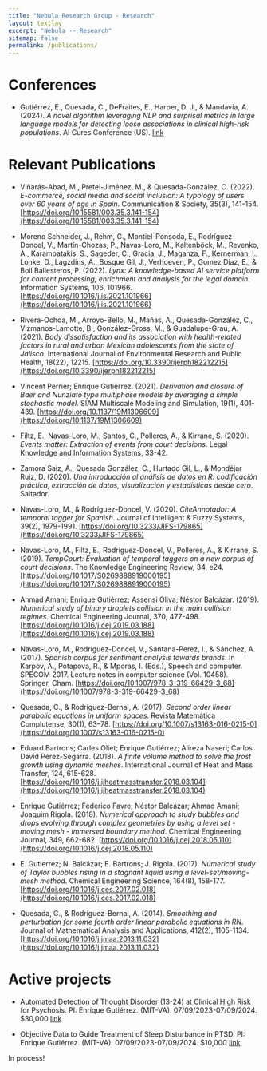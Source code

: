```yaml
---
title: "Nebula Research Group - Research"
layout: textlay
excerpt: "Nebula -- Research"
sitemap: false
permalink: /publications/
---
```


# Conferences
- Gutiérrez, E., Quesada, C., DeFraites, E., Harper, D. J., & Mandavia, A. (2024). *A novel algorithm leveraging NLP and surprisal metrics in large language models for detecting loose associations in clinical high-risk populations*. AI Cures Conference (US). [link](https://www.mitmgb.ai/posters)

# Relevant Publications
- Viñarás-Abad, M., Pretel-Jiménez, M., & Quesada-González, C. (2022). *E-commerce, social media and social inclusion: A typology of users over 60 years of age in Spain*. Communication & Society, 35(3), 141-154. [https://doi.org/10.15581/003.35.3.141-154](https://doi.org/10.15581/003.35.3.141-154)

- Moreno Schneider, J., Rehm, G., Montiel-Ponsoda, E., Rodríguez-Doncel, V., Martín-Chozas, P., Navas-Loro, M., Kaltenböck, M., Revenko, A., Karampatakis, S., Sageder, C., Gracia, J., Maganza, F., Kernerman, I., Lonke, D., Lagzdins, A., Bosque Gil, J., Verhoeven, P., Gomez Diaz, E., & Boil Ballesteros, P. (2022). *Lynx: A knowledge-based AI service platform for content processing, enrichment and analysis for the legal domain*. Information Systems, 106, 101966. [https://doi.org/10.1016/j.is.2021.101966](https://doi.org/10.1016/j.is.2021.101966)

- Rivera-Ochoa, M., Arroyo-Bello, M., Mañas, A., Quesada-González, C., Vizmanos-Lamotte, B., González-Gross, M., & Guadalupe-Grau, A. (2021). *Body dissatisfaction and its association with health-related factors in rural and urban Mexican adolescents from the state of Jalisco*. International Journal of Environmental Research and Public Health, 18(22), 12215. [https://doi.org/10.3390/ijerph182212215](https://doi.org/10.3390/ijerph182212215)

- Vincent Perrier; Enrique Gutiérrez. (2021). *Derivation and closure of Baer and Nunziato type multiphase models by averaging a simple stochastic model*. SIAM Multiscale Modeling and Simulation, 19(1), 401-439. [https://doi.org/10.1137/19M1306609](https://doi.org/10.1137/19M1306609)

- Filtz, E., Navas-Loro, M., Santos, C., Polleres, A., & Kirrane, S. (2020). *Events matter: Extraction of events from court decisions*. Legal Knowledge and Information Systems, 33-42.

- Zamora Saiz, A., Quesada González, C., Hurtado Gil, L., & Mondéjar Ruiz, D. (2020). *Una introducción al análisis de datos en R: codificación práctica, extracción de datos, visualización y estadísticas desde cero*. Saltador.

- Navas-Loro, M., & Rodríguez-Doncel, V. (2020). *CiteAnnotador: A temporal tagger for Spanish*. Journal of Intelligent & Fuzzy Systems, 39(2), 1979-1991. [https://doi.org/10.3233/JIFS-179865](https://doi.org/10.3233/JIFS-179865)

- Navas-Loro, M., Filtz, E., Rodríguez-Doncel, V., Polleres, A., & Kirrane, S. (2019). *TempCourt: Evaluation of temporal taggers on a new corpus of court decisions*. The Knowledge Engineering Review, 34, e24. [https://doi.org/10.1017/S0269888919000195](https://doi.org/10.1017/S0269888919000195)

- Ahmad Amani; Enrique Gutiérrez; Assensi Oliva; Néstor Balcázar. (2019). *Numerical study of binary droplets collision in the main collision regimes*. Chemical Engineering Journal, 370, 477-498. [https://doi.org/10.1016/j.cej.2019.03.188](https://doi.org/10.1016/j.cej.2019.03.188)

- Navas-Loro, M., Rodríguez-Doncel, V., Santana-Perez, I., & Sánchez, A. (2017). *Spanish corpus for sentiment analysis towards brands*. In Karpov, A., Potapova, R., & Mporas, I. (Eds.), Speech and computer. SPECOM 2017. Lecture notes in computer science (Vol. 10458). Springer, Cham. [https://doi.org/10.1007/978-3-319-66429-3_68](https://doi.org/10.1007/978-3-319-66429-3_68)

- Quesada, C., & Rodríguez-Bernal, A. (2017). *Second order linear parabolic equations in uniform spaces*. Revista Matemática Complutense, 30(1), 63–78. [https://doi.org/10.1007/s13163-016-0215-0](https://doi.org/10.1007/s13163-016-0215-0)

- Eduard Bartrons; Carles Oliet; Enrique Gutiérrez; Alireza Naseri; Carlos David Pérez-Segarra. (2018). *A finite volume method to solve the frost growth using dynamic meshes*. International Journal of Heat and Mass Transfer, 124, 615-628. [https://doi.org/10.1016/j.ijheatmasstransfer.2018.03.104](https://doi.org/10.1016/j.ijheatmasstransfer.2018.03.104)

- Enrique Gutiérrez; Federico Favre; Néstor Balcázar; Ahmad Amani; Joaquim Rigola. (2018). *Numerical approach to study bubbles and drops evolving through complex geometries by using a level set - moving mesh - immersed boundary method*. Chemical Engineering Journal, 349, 662-682. [https://doi.org/10.1016/j.cej.2018.05.110](https://doi.org/10.1016/j.cej.2018.05.110)

- E. Gutierrez; N. Balcázar; E. Bartrons; J. Rigola. (2017). *Numerical study of Taylor bubbles rising in a stagnant liquid using a level-set/moving-mesh method*. Chemical Engineering Science, 164(8), 158-177. [https://doi.org/10.1016/j.ces.2017.02.018](https://doi.org/10.1016/j.ces.2017.02.018)

- Quesada, C., & Rodríguez-Bernal, A. (2014). *Smoothing and perturbation for some fourth order linear parabolic equations in RN*. Journal of Mathematical Analysis and Applications, 412(2), 1105-1134. [https://doi.org/10.1016/j.jmaa.2013.11.032](https://doi.org/10.1016/j.jmaa.2013.11.032)

# Active projects

- Automated Detection of Thought Disorder (13-24) at Clinical High Risk for Psychosis. PI: Enrique Gutiérrez. (MIT-VA). 07/09/2023-07/09/2024. $30,000 [link](https://catalyst.mit.edu/projects/#:~:text=Automated%20Detection%20of%20Thought%20Disorder)

- Objective Data to Guide Treatment of Sleep Disturbance in PTSD. PI: Enrique Gutiérrez. (MIT-VA). 07/09/2023-07/09/2024. $10,000 [link](https://catalyst.mit.edu/projects/#:~:text=Objective%20Data%20to%20Guide%20Treatment%20of%20Sleep%20Disturbance%20in%20PTSD)

<!--## Group highlights-->

In process!
<br>
<br>
<br>
<br>
<br>
<br>
<br>
<br>
<br>
<br>
<br>
<br>
<br>
<br>
<br>
<br>
<br>
<br>
<br>
<br>
<br>
<br>
<br>
<br>
<br>
<br>
<br>
<br>
<br>
<br>